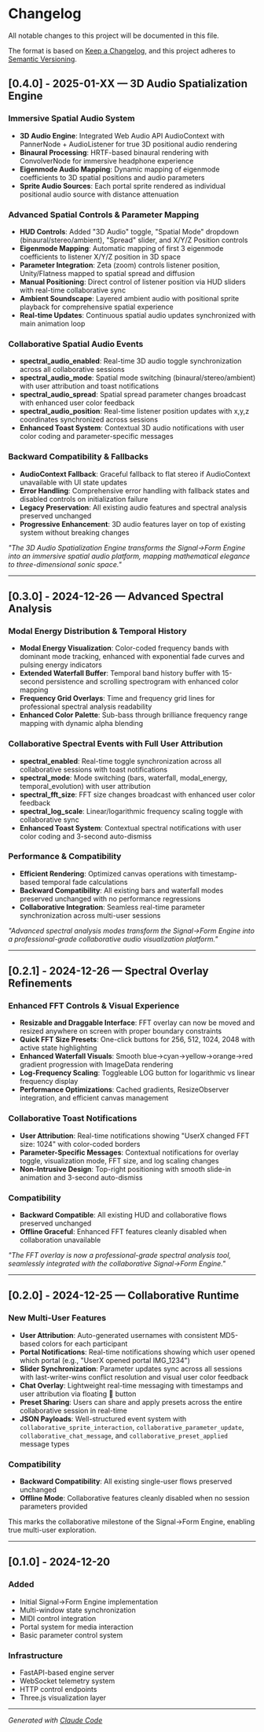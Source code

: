 # Changelog

All notable changes to this project will be documented in this file.

The format is based on [Keep a Changelog](https://keepachangelog.com/en/1.0.0/),
and this project adheres to [Semantic Versioning](https://semver.org/spec/v2.0.0.html).

## [0.4.0] - 2025-01-XX — 3D Audio Spatialization Engine

### Immersive Spatial Audio System
- **3D Audio Engine**: Integrated Web Audio API AudioContext with PannerNode + AudioListener for true 3D positional audio rendering
- **Binaural Processing**: HRTF-based binaural rendering with ConvolverNode for immersive headphone experience
- **Eigenmode Audio Mapping**: Dynamic mapping of eigenmode coefficients to 3D spatial positions and audio parameters
- **Sprite Audio Sources**: Each portal sprite rendered as individual positional audio source with distance attenuation

### Advanced Spatial Controls & Parameter Mapping
- **HUD Controls**: Added "3D Audio" toggle, "Spatial Mode" dropdown (binaural/stereo/ambient), "Spread" slider, and X/Y/Z Position controls
- **Eigenmode Mapping**: Automatic mapping of first 3 eigenmode coefficients to listener X/Y/Z position in 3D space
- **Parameter Integration**: Zeta (zoom) controls listener position, Unity/Flatness mapped to spatial spread and diffusion
- **Manual Positioning**: Direct control of listener position via HUD sliders with real-time collaborative sync
- **Ambient Soundscape**: Layered ambient audio with positional sprite playback for comprehensive spatial experience
- **Real-time Updates**: Continuous spatial audio updates synchronized with main animation loop

### Collaborative Spatial Audio Events
- **spectral_audio_enabled**: Real-time 3D audio toggle synchronization across all collaborative sessions
- **spectral_audio_mode**: Spatial mode switching (binaural/stereo/ambient) with user attribution and toast notifications
- **spectral_audio_spread**: Spatial spread parameter changes broadcast with enhanced user color feedback
- **spectral_audio_position**: Real-time listener position updates with x,y,z coordinates synchronized across sessions
- **Enhanced Toast System**: Contextual 3D audio notifications with user color coding and parameter-specific messages

### Backward Compatibility & Fallbacks
- **AudioContext Fallback**: Graceful fallback to flat stereo if AudioContext unavailable with UI state updates
- **Error Handling**: Comprehensive error handling with fallback states and disabled controls on initialization failure
- **Legacy Preservation**: All existing audio features and spectral analysis preserved unchanged
- **Progressive Enhancement**: 3D audio features layer on top of existing system without breaking changes

*"The 3D Audio Spatialization Engine transforms the Signal→Form Engine into an immersive spatial audio platform, mapping mathematical elegance to three-dimensional sonic space."*

---

## [0.3.0] - 2024-12-26 — Advanced Spectral Analysis

### Modal Energy Distribution & Temporal History
- **Modal Energy Visualization**: Color-coded frequency bands with dominant mode tracking, enhanced with exponential fade curves and pulsing energy indicators
- **Extended Waterfall Buffer**: Temporal band history buffer with 15-second persistence and scrolling spectrogram with enhanced color mapping
- **Frequency Grid Overlays**: Time and frequency grid lines for professional spectral analysis readability
- **Enhanced Color Palette**: Sub-bass through brilliance frequency range mapping with dynamic alpha blending

### Collaborative Spectral Events with Full User Attribution
- **spectral_enabled**: Real-time toggle synchronization across all collaborative sessions with toast notifications
- **spectral_mode**: Mode switching (bars, waterfall, modal_energy, temporal_evolution) with user attribution
- **spectral_fft_size**: FFT size changes broadcast with enhanced user color feedback
- **spectral_log_scale**: Linear/logarithmic frequency scaling toggle with collaborative sync
- **Enhanced Toast System**: Contextual spectral notifications with user color coding and 3-second auto-dismiss

### Performance & Compatibility
- **Efficient Rendering**: Optimized canvas operations with timestamp-based temporal fade calculations
- **Backward Compatibility**: All existing bars and waterfall modes preserved unchanged with no performance regressions
- **Collaborative Integration**: Seamless real-time parameter synchronization across multi-user sessions

*"Advanced spectral analysis modes transform the Signal→Form Engine into a professional-grade collaborative audio visualization platform."*

---

## [0.2.1] - 2024-12-26 — Spectral Overlay Refinements

### Enhanced FFT Controls & Visual Experience
- **Resizable and Draggable Interface**: FFT overlay can now be moved and resized anywhere on screen with proper boundary constraints
- **Quick FFT Size Presets**: One-click buttons for 256, 512, 1024, 2048 with active state highlighting
- **Enhanced Waterfall Visuals**: Smooth blue→cyan→yellow→orange→red gradient progression with ImageData rendering
- **Log-Frequency Scaling**: Toggleable LOG button for logarithmic vs linear frequency display
- **Performance Optimizations**: Cached gradients, ResizeObserver integration, and efficient canvas management

### Collaborative Toast Notifications
- **User Attribution**: Real-time notifications showing "UserX changed FFT size: 1024" with color-coded borders
- **Parameter-Specific Messages**: Contextual notifications for overlay toggle, visualization mode, FFT size, and log scaling changes
- **Non-Intrusive Design**: Top-right positioning with smooth slide-in animation and 3-second auto-dismiss

### Compatibility
- **Backward Compatible**: All existing HUD and collaborative flows preserved unchanged
- **Offline Graceful**: Enhanced FFT features cleanly disabled when collaboration unavailable

*"The FFT overlay is now a professional-grade spectral analysis tool, seamlessly integrated with the collaborative Signal→Form Engine."*

---

## [0.2.0] - 2024-12-25 — Collaborative Runtime

### New Multi-User Features
- **User Attribution**: Auto-generated usernames with consistent MD5-based colors for each participant
- **Portal Notifications**: Real-time notifications showing which user opened which portal (e.g., "UserX opened portal IMG_1234")
- **Slider Synchronization**: Parameter updates sync across all sessions with last-writer-wins conflict resolution and visual user color feedback
- **Chat Overlay**: Lightweight real-time messaging with timestamps and user attribution via floating 💬 button
- **Preset Sharing**: Users can share and apply presets across the entire collaborative session in real-time
- **JSON Payloads**: Well-structured event system with `collaborative_sprite_interaction`, `collaborative_parameter_update`, `collaborative_chat_message`, and `collaborative_preset_applied` message types

### Compatibility
- **Backward Compatibility**: All existing single-user flows preserved unchanged
- **Offline Mode**: Collaborative features cleanly disabled when no session parameters provided

This marks the collaborative milestone of the Signal→Form Engine, enabling true multi-user exploration.

---

## [0.1.0] - 2024-12-20

### Added
- Initial Signal→Form Engine implementation
- Multi-window state synchronization
- MIDI control integration
- Portal system for media interaction
- Basic parameter control system

### Infrastructure
- FastAPI-based engine server
- WebSocket telemetry system
- HTTP control endpoints
- Three.js visualization layer

---

*Generated with [Claude Code](https://claude.ai/code)*